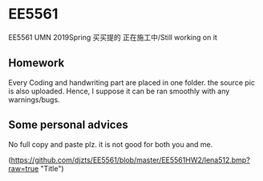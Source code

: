 # EE5561
EE5561 UMN 2019Spring 买买提的     正在施工中/Still working on it

## Homework
Every Coding and handwriting part are placed in one folder. the source pic is also uploaded. 
Hence, I suppose it can be ran smoothly with any warnings/bugs.

## Some personal advices
No full copy and paste plz. it is not good for both you and me.

(https://github.com/djzts/EE5561/blob/master/EE5561HW2/lena512.bmp?raw=true "Title")



